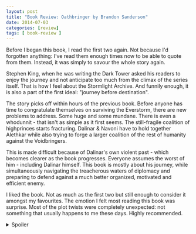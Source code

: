 ```yaml
---
layout: post
title: "Book Review: Oathbringer by Brandon Sanderson"
date: 2014-07-03
categories: [review]
tags: [ book-review ]
---
```

Before I began this book, I read the first two again. Not because I'd forgotten anything: I've read them enough times now to be able to quote from them. Instead, it was simply to savour the whole story again.

Stephen King, when he was writing the Dark Tower asked his readers to enjoy the journey and not anticipate too much from the climax of the series itself. That is how I feel about the Stormlight Archive. And funnily enough, it is also a part of the first ideal: "journey before destination".

The story picks off within hours of the previous book. Before anyone has time to congratulate themselves on surviving the Everstorm, there are new problems to address. Some huge and some mundane. There is even a whodunnit - that isn't as simple as it first seems. The still-fragile coalition of highprinces starts fracturing. Dalinar & Navoni have to hold together Alethkar while also trying to forge a larger coalition of the rest of humanity against the Voidbringers. 

This is made difficult because of Dalinar's own violent past - which becomes clearer as the book progresses. Everyone assumes the worst of him - including Dalinar himself. This book is mostly about his journey, while simultaneously navigating the treacherous waters of diplomacy and preparing to defend against a much better organized, motivated and efficient enemy. 

I liked the book. Not as much as the first two but still enough to consider it amongst my favourites. The emotion I felt most reading this book was surprise. Most of the plot twists were completely unexpected: not something that usually happens to me these days. Highly recommended.

<details><summary>Spoiler</summary>
<p>

First, a few aspects I didn't like. 

Unlike the first two books which had crests and troughs, much of this book felt like it was just building up to the climax. 

Some characters disappeared for most of the book: Mraize, who showed so much interest in Shallan is seen in ONE scene. Gaz and the rest of Shallan's guards and Rlain, when we see them, lament that they are ignored and are then put aside. Even Jasnah is relegated to the sidelines despite having literally come back from the dead. Elhokar, I thought was only used to move the plot forward.

At times, I thought there was more tell than show in places. One stark example was in the depiction of characters and personalities in Shadesmar. 

The jokes I enjoyed in the first two books and in this one came, not from Shallan's wit and wordplay (which I thought felt awkward - just not in the way the author intended), but from characters like Lopen and Lift. And in scenes where humour stemmed from a juxtaposition of the ludicrous with the serious.

Now to the aspects I liked. 

As in the first two books, the Knights Radiant all go through crises of faith - this aspect is tough to pull off without being predictable: even more so when your reader already knows what to expect. I still didn't see most of the plot twists coming. 

As in the first two books, the emphasis is on one character's growth. And in this one we finally see Dalinar's. Finding out how Dalinar is broken is heartbreaking. That it comes in the middle of the book is unexpected and is so well done that you don't know till the end if he will be able to recover. 

The revelations about Odium, the heralds, the Recreance and the voidbringers themselves were unexpected in more than one way. The revealed truths were shocking in themselves but I also couldn't help wonder why Mr. Sanderson was revealing so many secrets so soon in the series. I thought some, like the reason for the Recreance, would have been unguessable even by the end of this book. 

Two short journeys which I thought were particularly well written were that of Sergeant Teft's (journey of self discovery) and of Kaladin as a spy amongst Parshmen. I thought both were genius - especially in the context of the things happening around them
</p>
</details>
